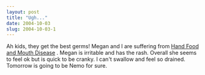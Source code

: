 ```yaml
---
layout: post
title: "Ugh..."
date: 2004-10-03
slug: 2004-10-03-1
---
```


Ah kids, they get the best germs!  Megan and I are suffering from  [Hand Food and Mouth Disease](http://www.cdc.gov/ncidod/dvrd/hfmd.htm) .  Megan is irritable and has the rash.  Overall she seems to feel ok but is quick to be cranky.  I can&apos;t swallow and feel so drained.  Tomorrow is going to be Nemo for sure.


